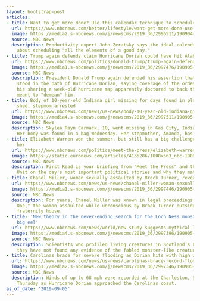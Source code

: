 ```yaml
---
layout: bootstrap-post
articles:
- title: Want to get more done? Use this calendar technique to schedule a better day
  url: https://www.nbcnews.com/better/lifestyle/want-get-more-done-use-calendar-technique-schedule-better-day-ncna1049596
  image: https://media2.s-nbcnews.com/j/newscms/2019_36/2996511/190904-streamline-calendar-1x1-al-1332_60ab529a5f7404fde3cc737eb20bfa22.nbcnews-fp-1200-630.jpg
  source: NBC News
  description: Productivity expert John Zeratsky says the ideal calendar system is
    about scheduling "all the elements of a good day."
- title: Trump again defends claim Hurricane Dorian could have hit Alabama
  url: https://www.nbcnews.com/politics/donald-trump/trump-again-defends-claim-hurricane-dorian-could-have-hit-alabama-n1049906
  image: https://media1.s-nbcnews.com/j/newscms/2019_36/2997476/190905-donald-trump-ew-758a_db617e22e4e0d12ce6b8b1dc7ed5ef95.nbcnews-fp-1200-630.jpg
  source: NBC News
  description: President Donald Trump again defended his assertion that Alabama had
    stood in the path of Hurricane Dorian, saying coverage of the ordeal — including
    his sharing a week-old hurricane map apparently doctored to back the claim — is
    meant to "demean" him.
- title: Body of 10-year-old Indiana girl missing for days found in plastic bag in
    shed, stepmom arrested
  url: https://www.nbcnews.com/news/us-news/body-10-year-old-indiana-girl-missing-days-found-plastic-n1049911
  image: https://media4.s-nbcnews.com/j/newscms/2019_36/2997511/190905-amanda-carmack-2x1-al-0819_e6327626aebdcb5c5088d90761f3a94b.nbcnews-fp-1200-630.jpg
  source: NBC News
  description: Skylea Rayn Carmack, 10, went missing in Gas City, Indiana, Saturday.
    Her body was found in a bag Wednesday. Her stepmother, Amanda, has been arrested.
- title: Elizabeth Warren won the summer, but still has a big challenge in front of
    her
  url: https://www.nbcnews.com/politics/meet-the-press/elizabeth-warren-won-summer-still-has-big-challenge-front-her-n1049926
  image: https://static.euronews.com/articles/4135286/1000x563_nbc-190905-elizabeth-warren-ew-802a_5d7629468d2dd10ca57c44107f29e872.jpg
  source: NBC News
  description: First Read is your briefing from "Meet the Press" and the NBC Political
    Unit on the day's most important political stories and why they matter.
- title: Chanel Miller, woman sexually assaulted by Brock Turner, reveals her identity
  url: https://www.nbcnews.com/news/us-news/chanel-miller-woman-sexually-assaulted-brock-turner-reveals-her-identity-n1049901
  image: https://media1.s-nbcnews.com/j/newscms/2019_36/2997446/190905-chanel-miller-al-0736_893371738b46593db704b8ea44eb445f.nbcnews-fp-1200-630.jpg
  source: NBC News
  description: For years, Chanel Miller was known in legal proceedings as " Emily
    Doe," the woman assaulted while unconscious by Brock Turner outside an on-campus
    fraternity house.
- title: 'New theory in the never-ending search for the Loch Ness monster: a really
    big eel'
  url: https://www.nbcnews.com/news/world/new-study-suggests-mythical-loch-ness-monster-may-be-giant-n1049871
  image: https://media4.s-nbcnews.com/j/newscms/2019_36/2997396/190905-loch-ness-monster-mc-1159_635013c18b11167941ffaa6fe33ff4f0.nbcnews-fp-1200-630.JPG
  source: NBC News
  description: Scientists who profiled living creatures in Scotland’s Loch Ness say
    they have not found any evidence of the fabled monster-like creature.
- title: Carolinas brace for severe flooding as Dorian hits with high winds, rain
  url: https://www.nbcnews.com/news/us-news/carolinas-brace-record-floods-dorian-hits-high-winds-rain-n1049881
  image: https://media2.s-nbcnews.com/j/newscms/2019_36/2997346/190905-dorian-carolinas-mc-1020_9e499378c3f3f829046954df41a4827a.nbcnews-fp-1200-630.JPG
  source: NBC News
  description: Winds of up to 68 mph were recorded at the Charleston, South Carolina,
    Thursday as Hurricane Dorian approached the Carolinas coast.
as_of_date: '2019-09-05'
---
```


